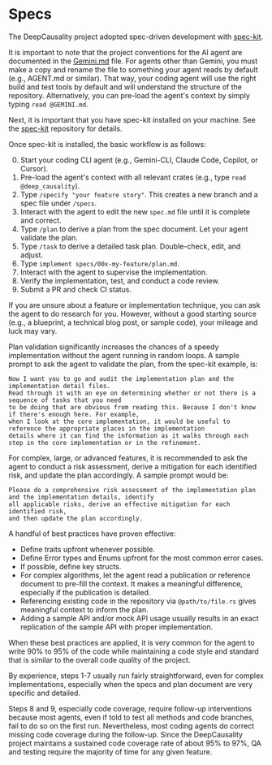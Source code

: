 # Specs

The DeepCausality project adopted spec-driven development with [spec-kit](https://github.com/github/spec-kit?tab=readme-ov-file#-detailed-process).

It is important to note that the project conventions for the AI agent are documented in the [Gemini.md](../GEMINI.md) file. For agents other than Gemini, you must make a copy and rename the file to something your agent reads by default (e.g., AGENT.md or similar). That way, your coding agent will use the right build and test tools by default and will understand the structure of the repository. Alternatively, you can pre-load the agent's context by simply typing `read @GEMINI.md`.

Next, it is important that you have spec-kit installed on your machine. See the [spec-kit](https://github.com/github/spec-kit?tab=readme-ov-file#-detailed-process) repository for details.

Once spec-kit is installed, the basic workflow is as follows:

0) Start your coding CLI agent (e.g., Gemini-CLI, Claude Code, Copilot, or Cursor).
1) Pre-load the agent's context with all relevant crates (e.g., type `read @deep_causality`).
2) Type `/specify "your feature story"`. This creates a new branch and a spec file under `/specs`.
3) Interact with the agent to edit the new `spec.md` file until it is complete and correct.
4) Type `/plan` to derive a plan from the spec document. Let your agent validate the plan.
5) Type `/task` to derive a detailed task plan. Double-check, edit, and adjust.
6) Type `implement specs/00x-my-feature/plan.md`.
7) Interact with the agent to supervise the implementation.
8) Verify the implementation, test, and conduct a code review.
9) Submit a PR and check CI status.

If you are unsure about a feature or implementation technique, you can ask the agent to do research for you. However, without a good starting source (e.g., a blueprint, a technical blog post, or sample code), your mileage and luck may vary.

Plan validation significantly increases the chances of a speedy implementation without the agent running in random loops. A sample prompt to ask the agent to validate the plan, from the spec-kit example, is:

    Now I want you to go and audit the implementation plan and the implementation detail files.
    Read through it with an eye on determining whether or not there is a sequence of tasks that you need
    to be doing that are obvious from reading this. Because I don't know if there's enough here. For example,
    when I look at the core implementation, it would be useful to reference the appropriate places in the implementation
    details where it can find the information as it walks through each step in the core implementation or in the refinement.

For complex, large, or advanced features, it is recommended to ask the agent to conduct a risk assessment, derive a mitigation for each identified risk, and update the plan accordingly. A sample prompt would be:

    Please do a comprehensive risk assessment of the implementation plan and the implementation details, identify
    all applicable risks, derive an effective mitigation for each identified risk,
    and then update the plan accordingly.

A handful of best practices have proven effective:

*   Define traits upfront whenever possible.
*   Define Error types and Enums upfront for the most common error cases.
*   If possible, define key structs.
*   For complex algorithms, let the agent read a publication or reference document to pre-fill the context. It makes a
    meaningful difference, especially if the publication is detailed.
*   Referencing existing code in the repository via `@path/to/file.rs` gives meaningful context to inform the plan.
*   Adding a sample API and/or mock API usage usually results in an exact replication of the sample API with proper
    implementation.

When these best practices are applied, it is very common for the agent to write 90% to 95% of the code while maintaining a code style and standard that is similar to the overall code quality of the project.

By experience, steps 1-7 usually run fairly straightforward, even for complex implementations, especially when the specs and plan document are very specific and detailed.

Steps 8 and 9, especially code coverage, require follow-up interventions because most agents, even if told to test all methods and code branches, fail to do so on the first run. Nevertheless, most coding agents do correct missing code coverage during the follow-up. Since the DeepCausality project maintains a sustained code coverage rate of about 95% to 97%, QA and testing require the majority of time for any given feature.